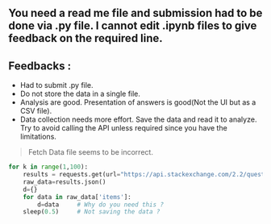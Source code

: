 
## You need a read me file and submission had to be done via .py file. I cannot edit .ipynb files to give feedback on the required line.

Feedbacks :
---
* Had to submit .py file. 
* Do not store the data in a single file.
* Analysis are good. Presentation of answers is good(Not the UI but as a CSV file).
* Data collection needs more effort. Save the data and read it to analyze. Try to avoid calling the API unless required since you have the limitations.


> Fetch Data file seems to be incorrect. 


```python
for k in range(1,100):
    results = requests.get(url="https://api.stackexchange.com/2.2/questions?tagged=python;pandas&page=1&pagesize=100&site=stackoverflow&key=Qbw)9y9ZFui61wxBzFU7mQ((") 
    raw_data=results.json()
    d={}
    for data in raw_data['items']:
        d=data     # Why do you need this ?
    sleep(0.5)     # Not saving the data ?
```
